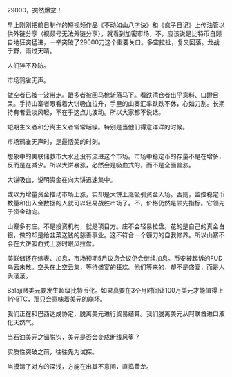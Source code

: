 

29000，突然爆空！


早上刚刚把前日制作的短视频作品《不动如山八字诀》和《疯子日记》上传油管以供外链分享（视频号无法外链分享），就看到加密市场，不，应该说是比特币自顾自地狂突猛进，一举突破了29000刀这个重要关口。多空拉扯，复又回落。龙战于野，雨过天晴。

人们猝不及防。

市场鸦雀无声。

做空者已被一波带走。跟多者被回马枪斩落马下。看跌清仓者出乎意料、口瞪目呆。手持山寨者眼看着大饼吸血拉升，手里的山寨汇率跌跌不休，心如刀割。长期持有者云淡风轻，不在乎这点儿波动。所以大家都不说话。

短期主义者和分离主义者常常聒噪。特别是当他们得意洋洋的时候。

市场鸦雀无声时，是最恬美的时刻。

想象中的美联储救市大水还没有流进这个市场。市场中稳定币的存量不是在增多，反而是在减少。所以大饼暴涨，必然会是吸血式的，而不是全面普涨。

大饼吸血，说明资金在向大饼迅速集中。

或以为增量资金推动市场上涨，实却是大饼上涨吸引资金入场。否则，监控稳定币数量和出入金数据的人就可以轻易战胜市场了。不，价格仍然是领先指标。它领先于资金动向。

山寨多有庄。不是投资机构，就是项目方。庄不会轻易拉盘。花的是自己的真金白银，做的却是给韭菜送钱的慈善事业。这不符合一个镰刀的自我修养。所以山寨不会在大饼吸血式上涨时跟风拉盘。

美联储还在缩表、加息，市场预期5月议息会议仍会继续加息。币安被起诉的FUD乌云未散。空头在上空云集，等待盛宴的狂欢。他们等来的，却不是盛宴，而是人头滚滚。

Balaji赌美元要发生超级比特币化。如果真要在3个月时间让100万美元才能值得上1个BTC，那只会意味着美元的崩坏。

我们正在和巴西达成协定，脱离美元进行贸易结算。我们脱离美元从阿联酋进口液化天然气。

当石油美元之锚脱钩，美元是否会变成断线风筝？

实质性突破之前，往往先为试探。

当摸清了对方的深浅，方能在出其不意间，直捣黄龙。


